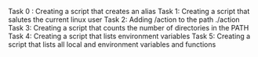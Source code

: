 Task 0 : Creating a script that creates an alias
Task 1: Creating a script that salutes the current linux user
Task 2: Adding /action to the path ./action
Task 3: Creating a script that counts the number of directories in the PATH
Task 4: Creating a script that lists environment variables
Task 5: Creating a script that lists all local and environment variables and functions

